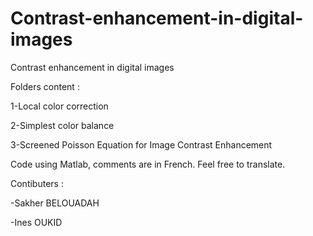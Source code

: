 # Contrast-enhancement-in-digital-images
Contrast enhancement in digital images

Folders content :

1-Local color correction

2-Simplest color balance

3-Screened Poisson Equation for Image Contrast Enhancement 

Code using Matlab, comments are in French. Feel free to translate.



Contibuters : 

-Sakher BELOUADAH

-Ines OUKID

